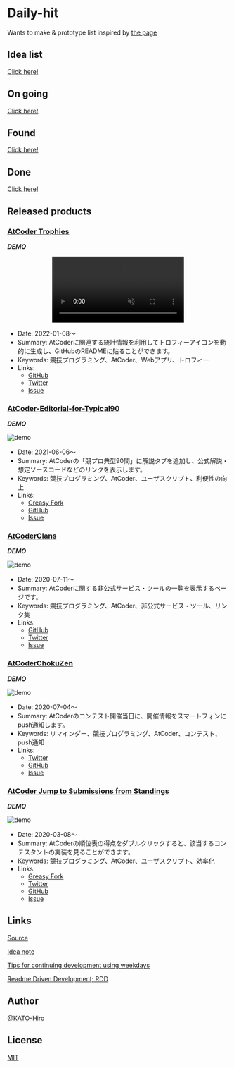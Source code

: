 # Daily-hit

Wants to make &amp; prototype list inspired by [the page](https://masuidrive.tadalist.com/lists/1941485/public)

## Idea list

[Click here!](https://github.com/KATO-Hiro/Daily-hit/blob/master/idea_list.md)

## On going

[Click here!](https://github.com/KATO-Hiro/Daily-hit/blob/master/ongoing.md)

## Found

[Click here!](https://github.com/KATO-Hiro/Daily-hit/blob/master/found.md)

## Done

[Click here!](https://github.com/KATO-Hiro/Daily-hit/blob/master/done.md)

## Released products

### [AtCoder Trophies](https://atcoder-trophies.vercel.app/)

  ***DEMO***

  <div align="center">
    <video width= 300 src="https://user-images.githubusercontent.com/13990347/147845353-d154bb01-1050-47b6-87b6-b53780de0785.mp4" autoplay muted controls loop></video>
  </div>

+ Date: 2022-01-08〜
+ Summary: AtCoderに関連する統計情報を利用してトロフィーアイコンを動的に生成し、GitHubのREADMEに貼ることができます。
+ Keywords: 競技プログラミング、AtCoder、Webアプリ、トロフィー
+ Links:
  + [GitHub](https://github.com/KATO-Hiro/AtCoderTrophies)
  + [Twitter](https://twitter.com/k_hiro1818/status/1481198491787751426)
  + [Issue](https://github.com/KATO-Hiro/AtCoderTrophies/issues)

### [AtCoder-Editorial-for-Typical90](https://github.com/KATO-Hiro/AtCoder-Editorial-for-Typical90)

  ***DEMO***

  ![demo](images/atcoder_editorial_for_typical90_demo.png)

+ Date: 2021-06-06〜
+ Summary: AtCoderの「競プロ典型90問」に解説タブを追加し、公式解説・想定ソースコードなどのリンクを表示します。
+ Keywords: 競技プログラミング、AtCoder、ユーザスクリプト、利便性の向上
+ Links:
  + [Greasy Fork](https://greasyfork.org/ja/scripts/427584-atcoder-editorial-for-typical90)
  + [GitHub](https://github.com/KATO-Hiro/AtCoder-Editorial-for-Typical90)
  + [Issue](https://github.com/KATO-Hiro/Daily-hit/issues/842)

### [AtCoderClans](https://github.com/KATO-Hiro/AtCoderClans)

  ***DEMO***

  ![demo](images/atcoder_clans_demo.gif)

+ Date: 2020-07-11〜
+ Summary: AtCoderに関する非公式サービス・ツールの一覧を表示するページです。
+ Keywords: 競技プログラミング、AtCoder、非公式サービス・ツール、リンク集
+ Links:
  + [GitHub](https://github.com/KATO-Hiro/AtCoderClans)
  + [Twitter](https://twitter.com/k_hiro1818/status/1287020528247517184)
  + [Issue](https://github.com/KATO-Hiro/Daily-hit/issues/102)

### [AtCoderChokuZen](https://twitter.com/k_hiro1818/status/1279761953037021185)

  ***DEMO***

  ![demo](images/atcoder_chokuzen_demo.gif)

+ Date: 2020-07-04〜
+ Summary: AtCoderのコンテスト開催当日に、開催情報をスマートフォンにpush通知します。
+ Keywords: リマインダー、競技プログラミング、AtCoder、コンテスト、push通知
+ Links:
  + [Twitter](https://twitter.com/AtCoderChokuZen)
  + [GitHub](https://github.com/KATO-Hiro/AtCoderChokuZen)
  + [Issue](https://github.com/KATO-Hiro/Daily-hit/issues/11)

### [AtCoder Jump to Submissions from Standings](https://greasyfork.org/ja/scripts/397528-atcoder-jump-to-submissions-from-standings)

  ***DEMO***

  ![demo](images/atcoder_jump_to_submissions_from_standings_demo.gif)

+ Date: 2020-03-08〜
+ Summary: AtCoderの順位表の得点をダブルクリックすると、該当するコンテスタントの実装を見ることができます。
+ Keywords: 競技プログラミング、AtCoder、ユーザスクリプト、効率化
+ Links:
  + [Greasy Fork](https://greasyfork.org/ja/scripts/397528-atcoder-jump-to-submissions-from-standings)
  + [Twitter](https://twitter.com/k_hiro1818/status/1236644205176311808)
  + [GitHub](https://github.com/KATO-Hiro/AtCoder-Jump-to-Submissions-from-Standings)
  + [Issue](https://github.com/KATO-Hiro/Daily-hit/issues/21)

## Links

[Source](https://masuidrive.tadalist.com/lists/1941485/public)

[Idea note](https://qiita.com/terubooon/items/08c145aac0dd10ea8cbc)

[Tips for continuing development using weekdays](https://docs.google.com/presentation/d/1WYo14faJY9LVSAazTT3_FCoCYv48JODZlZO7rppuZPQ/edit#slide=id.g89fd1a9fd7_2_75)

[Readme Driven Development; RDD](https://qiita.com/b4b4r07/items/c80d53db9a0fd59086ec)

## Author

[@KATO-Hiro](https://twitter.com/k_hiro1818)

## License

[MIT](http://KATO-Hiro.mit-license.org)
